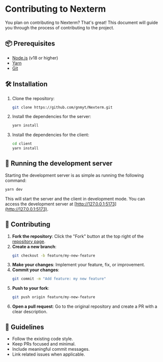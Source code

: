 # Contributing to Nexterm

You plan on contributing to Nexterm? That's great! This document will guide you through the process of contributing to
the project.

## 📦 Prerequisites

- [Node.js](https://nodejs.org/en/download/) (v18 or higher)
- [Yarn](https://yarnpkg.com/getting-started/install)
- [Git](https://git-scm.com/downloads)

## 🛠️ Installation

1. Clone the repository:
    ```sh
    git clone https://github.com/gnmyt/Nexterm.git
    ```
2. Install the dependencies for the server:
    ```sh
    yarn install
    ```
3. Install the dependencies for the client:
    ```sh
    cd client
    yarn install
    ```

## 🏃 Running the development server

Starting the development server is as simple as running the following command:

```sh
yarn dev
```

This will start the server and the client in development mode. You can access the development server
at [http://127.0.0.1:5173](http://127.0.0.1:5173).

## 🤝 Contributing

1. **Fork the repository**: Click the "Fork" button at the top right of
   the [repository page](https://github.com/gnmyt/Nexterm).
2. **Create a new branch**:
    ```sh
    git checkout -b feature/my-new-feature
    ```
3. **Make your changes**: Implement your feature, fix, or improvement.
4. **Commit your changes**:
    ```sh
    git commit -m "Add feature: my new feature"
    ```
5. **Push to your fork**:
    ```sh
    git push origin feature/my-new-feature
    ```
6. **Open a pull request**: Go to the original repository and create a PR with a clear description.

## 📝 Guidelines

- Follow the existing code style.
- Keep PRs focused and minimal.
- Include meaningful commit messages.
- Link related issues when applicable.